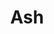 ---
codehost: https://github.com/https://github.com/ash-project
logohandle: ash-hq
sort: ash
title: Ash
twitter: https://x.com/AshFramework
website: https://ash-hq.org/
---